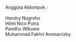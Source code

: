 Anggota Kelompok : <br><br>
Hendry Nugroho<br>
Hilmi Nico Putra<br>
Pandhu Wibowo<br>
Muhammad Fakhri Ammarrizky
